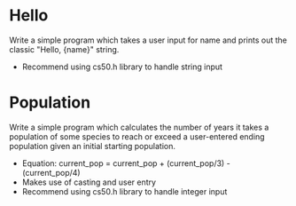 # Hello
Write a simple program which takes a user input for name and prints out the classic "Hello, {name}" string.
- Recommend using cs50.h library to handle string input

# Population
Write a simple program which calculates the number of years it takes a population of some species to reach or exceed a user-entered ending population given an initial starting population.
- Equation: current_pop = current_pop + (current_pop/3) - (current_pop/4)
- Makes use of casting and user entry
- Recommend using cs50.h library to handle integer input